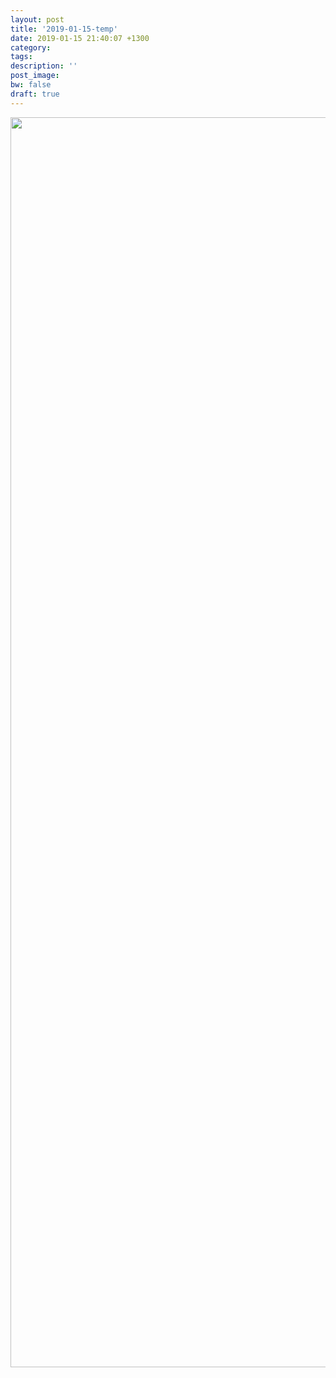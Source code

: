 ```yaml
---
layout: post
title: '2019-01-15-temp'
date: 2019-01-15 21:40:07 +1300
category: 
tags:
description: ''
post_image:
bw: false
draft: true
---
```


<p class='wideimage'><img src='https://s3-ap-southeast-2.amazonaws.com/davidroos.co.nz/photos/2019-01-15-temp/_DSC0657_800.jpg' srcset='https://s3-ap-southeast-2.amazonaws.com/davidroos.co.nz/photos/2019-01-15-temp/_DSC0657_2000.jpg 2000w, https://s3-ap-southeast-2.amazonaws.com/davidroos.co.nz/photos/2019-01-15-temp/_DSC0657_1200.jpg 1200w, https://s3-ap-southeast-2.amazonaws.com/davidroos.co.nz/photos/2019-01-15-temp/_DSC0657_800.jpg 800w' sizes='100vw' width='2000'/></p>

